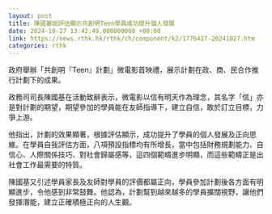 ```yaml
---
layout: post
title: 陳國基說評估顯示共創明Teen學員成功提升個人發展
date: 2024-10-27 13:42:49.000000000 +08:00
link: https://news.rthk.hk/rthk/ch/component/k2/1776417-20241027.htm
categories: rthk
---
```


政府舉辦「共創明『Teen』計劃」微電影首映禮，展示計劃在政、商、民合作推行計劃下的成果。

政務司司長陳國基在活動致辭表示，微電影以信有明天作為理念，其名字「信」亦是對計劃的期望，期望參加的學員能在友師指導下，建立自信，敢於訂立目標，力爭上游。

他指出，計劃的效果顯著，根據評估顯示，成功提升了學員的個人發展及正向思維。在學員自我評估方面，八項預設指標均有所增長，當中包括財務規劃能力、自信心、人際關係技巧、對社會歸屬感等，這四個範疇進步明顯，而這些範疇正是出社會工作最需要的特質。

陳國基又引述學員家長及友師對學員的評價都屬正向，學員參加計劃後各方面有明顯進步，令他感到非常鼓舞。他認為，計劃幫到越來越多的學員擴闊視野，讓他們發揮潛能，建立正確積極正向的人生觀。
